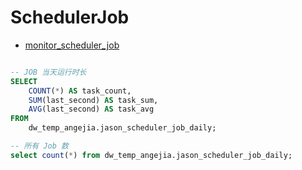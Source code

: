 # SchedulerJob

- [monitor_scheduler_job](http://git.corp.angejia.com/dw/dw_sql/blob/master/monitor/monitor_scheduler_job.sql)

``` sql

-- JOB 当天运行时长
SELECT
	COUNT(*) AS task_count,
	SUM(last_second) AS task_sum,
	AVG(last_second) AS task_avg
FROM
	dw_temp_angejia.jason_scheduler_job_daily;

-- 所有 Job 数
select count(*) from dw_temp_angejia.jason_scheduler_job_daily;

```
